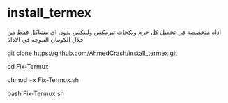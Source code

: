 # install_termex
اداة متخصصة في تحميل كل حزم وبكجات تيرمكس ولينكس بدون اي مشاكل فقط من خلال الكومان الموجه في الاداة

 git clone https://github.com/AhmedCrash/install_termex.git

 
 cd Fix-Termux

 
 chmod +x Fix-Termux.sh

 
 bash Fix-Termux.sh
